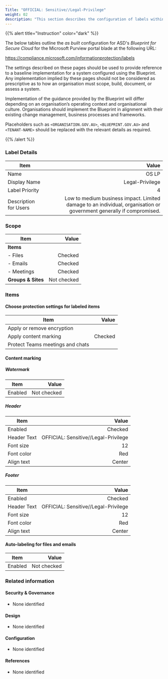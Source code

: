 ```yaml
---
Title: "OFFICIAL: Sensitive//Legal-Privilege"
weight: 02
description: "This section describes the configuration of labels within Microsoft Purview associated with systems built according to guidance in ASD's Blueprint for Secure Cloud."
---
```


{{% alert title="Instruction" color="dark" %}}
 
The below tables outline the *as built* configuration for ASD's *Blueprint for Secure Cloud* for the Microsoft Purview portal blade at the following URL: 
 
https://compliance.microsoft.com/informationprotection/labels
 
The settings described on these pages should be used to provide reference to a baseline implementation for a system configured using the Blueprint. Any implementation implied by these pages should not be considered as prescriptive as to how an organisation must scope, build, document, or assess a system.

Implementation of the guidance provided by the Blueprint will differ depending on an organisation’s operating context and organisational culture. Organisations should implement the Blueprint in alignment with their existing change management, business processes and frameworks.

Placeholders such as `<ORGANISATION.GOV.AU>`, `<BLUEPRINT.GOV.AU>` and `<TENANT-NAME>` should be replaced with the relevant details as required.
 
{{% /alert %}}

### Label Details

| Item                  |                                                                                                                Value |
| --------------------- | -------------------------------------------------------------------------------------------------------------------: |
| Name                  |                                                                                                                OS LP |
| Display Name          |                                                                                                      Legal-Privilege |
| Label Priority        |                                                                                                                    4 |
| Description for Users | Low to medium business impact. Limited damage to an individual, organisation or government generally if compromised. |

### Scope

| Item               |       Value |
| ------------------ | ----------: |
| **Items**          |             |
| - Files            |     Checked |
| - Emails           |     Checked |
| - Meetings         |     Checked |
| **Groups & Sites** | Not checked |

### Items

#### Choose protection settings for labeled items

| Item                             |   Value |
| -------------------------------- | ------: |
| Apply or remove encryption       |         |
| Apply content marking            | Checked |
| Protect Teams meetings and chats |         |

#### Content marking

##### Watermark

| Item    |       Value |
| ------- | ----------: |
| Enabled | Not checked |

##### Header

| Item        |                                Value |
| ----------- | -----------------------------------: |
| Enabled     |                              Checked |
| Header Text | OFFICIAL: Sensitive//Legal-Privilege |
| Font size   |                                   12 |
| Font color  |                                  Red |
| Align text  |                               Center |

##### Footer

| Item        |                                Value |
| ----------- | -----------------------------------: |
| Enabled     |                              Checked |
| Header Text | OFFICIAL: Sensitive//Legal-Privilege |
| Font size   |                                   12 |
| Font color  |                                  Red |
| Align text  |                               Center |

#### Auto-labeling for files and emails

| Item    |       Value |
| ------- | ----------: |
| Enabled | Not checked |

### Related information

#### Security & Governance

* None identified
  
#### Design

* None identified
  
#### Configuration

* None identified

#### References

* None identified